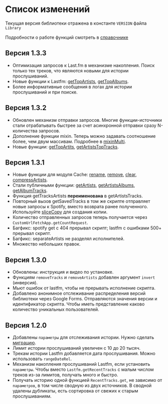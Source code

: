 # Список изменений 

Текущая версия библиотеки отражена в константе `VERSION` файла `Library`

Подробности о работе функций смотреть в [справочнике](/func)

## Версия 1.3.3
- Оптимизация запросов к Last.fm в механизме накопления. Поиск только тех треков, что являются новыми для истории прослушиваний.
- Новые функции к Lastfm: [getTopArtists](/func?id=gettopartists-1), [getTopAlbums](/func?id=gettopalbums).
- Более информативные сообщения в логах для истории прослушиваний и при поиске.

## Версия 1.3.2
- Обновлен механизм отправки запросов. Многие функции-источники стали отрабатывать быстрее за счет асинхронной отправки сразу N-количества запросов.
- Дополнение функции mixin. Теперь можно задавать соотношение более, чем двум массивам. Подробнее в [mixinMulti](/func?id=mixinmulti).
- Новые функции: [getTopArtits](/func?id=gettopartists), [getArtistsTopTracks](/func?id=getartiststoptracks).

## Версия 1.3.1
- Новые функции для модуля Cache: [rename](/func?id=rename), [remove](/func?id=remove), [clear](/func?id=clear), [compressArtists](/func?id=compressArtists).
- Стали публичными функции: [getArtists](/func?id=getartists), [getArtistsAlbums](/func?id=getartistsalbums), [getAlbumTracks](/func?id=getalbumtracks).
- Функция getTracksArtists **переименована** в getArtistsTracks.
- Повторный вызов getSavedTracks в том же скрипте отправляет новые запросы к Spotify, вместо возврата ранее полученного. Используйте [sliceCopy](/func?id=slicecopy) для создания копии.
- Количество отправленных запросов теперь получается через `CustomUrlFetchApp.getCountRequest`.
- Багфикс: spotify get с 404 прерывал скрипт; lastfm с ошибками 500+ прерывал скрипт.
- Багфикс: separateArtists не разделял исполнителей.
- Множество небольших правок.

## Версия 1.3.0
- Обновлены: инструкция и видео по установке.
- Функциям `removeTracks` и `removeArtists` добавлен аргумент `invert` (инверсия).
- Мьют ошибок от lastfm, чтобы не прерывать исполнение скрипта.
- Добавлено анонимное отслеживание распределения версий библиотеки через Google Forms. Отправляются значения версии и идентификатор скрипта. Чтобы иметь представление каково количество уникальных пользователей.

## Версия 1.2.0
- Добавлены `параметры` для отслеживания истории. Нужно сделать [миграцию](https://4pda.ru/forum/index.php?act=findpost&pid=102495416&anchor=migrate_params).
- Лимит истории прослушиваний увеличен с 10 до 20 тысяч.
- Трекам истории Lastfm добавляется дата прослушивания. Можно использовать `rangeDateRel`.
- Механизм накопления прослушиваний Lastfm, если установить `параметры`. Чтобы вместо `Lastfm.getRecentTracks` с малым числом треков из-за лимитов, получать много и быстро.
- Получать историю одной функцией `RecentTracks.get`, не зависимо от `параметров`, в том числе сводную из двух источников. В сводной удалены дубликаты, есть сортировка от свежих к старым прослушиваниям.